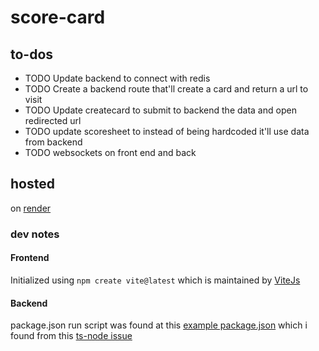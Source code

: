 # score-card

## to-dos

- TODO Update backend to connect with redis
- TODO Create a backend route that'll create a card and return a url to visit
- TODO Update createcard to submit to backend the data and open redirected url
- TODO update scoresheet to instead of being hardcoded it'll use data from
  backend
- TODO websockets on front end and back

## hosted

on [render](https://render.com)

### dev notes

#### Frontend

Initialized using `npm create vite@latest` which is maintained by
[ViteJs](https://vitejs.dev/)

#### Backend

package.json run script was found at this
[example package.json](https://github.com/AaronNGray/node-typescript-and-test-esm-example/blob/master/package.json)
which i found from this
[ts-node issue](https://github.com/TypeStrong/ts-node/issues/2100)
